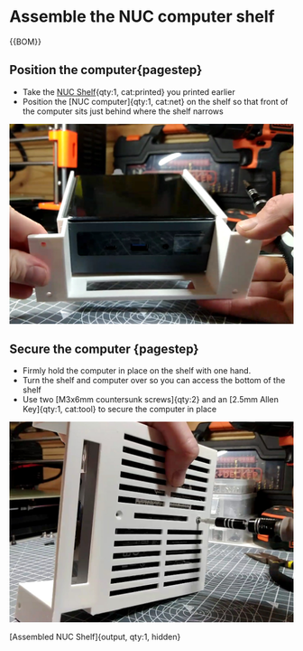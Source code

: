 # Assemble the NUC computer shelf

{{BOM}}

## Position the computer{pagestep}

* Take the [NUC Shelf](fromstep){qty:1, cat:printed} you printed earlier
* Position the [NUC computer]{qty:1, cat:net} on the shelf so that front of the computer sits just behind where the shelf narrows

![](images/NUC_shelf1.jpg)


## Secure the computer {pagestep}

* Firmly hold the computer in place on the shelf with one hand.
* Turn the shelf and computer over so you can access the bottom of the shelf
* Use two [M3x6mm countersunk screws]{qty:2} and an [2.5mm Allen Key]{qty:1, cat:tool} to secure the computer in place



![](images/NUC_shelf2.jpg)

[Assembled NUC Shelf]{output, qty:1, hidden}
